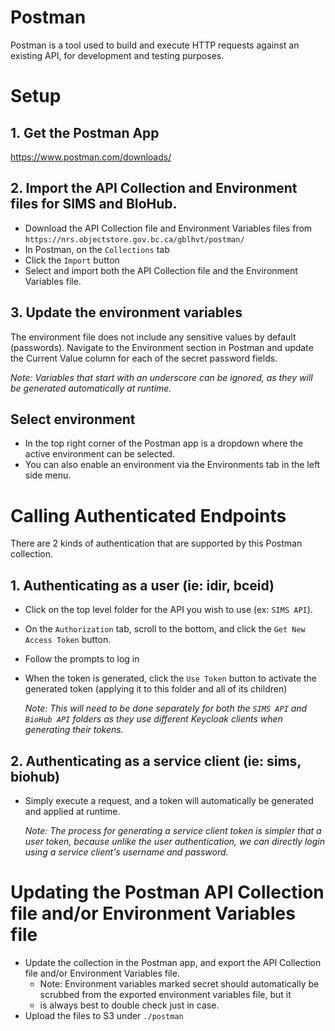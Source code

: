 # Postman

Postman is a tool used to build and execute HTTP requests against an existing API, for development and testing purposes.

# Setup

## 1. Get the Postman App

https://www.postman.com/downloads/

## 2. Import the API Collection and Environment files for SIMS and BIoHub.

- Download the API Collection file and Environment Variables files from `https://nrs.objectstore.gov.bc.ca/gblhvt/postman/`
- In Postman, on the `Collections` tab
- Click the `Import` button
- Select and import both the API Collection file and the Environment Variables file.

## 3. Update the environment variables

The environment file does not include any sensitive values by default (passwords).
Navigate to the Environment section in Postman and update the Current Value column for each of the secret password fields.

_Note: Variables that start with an underscore can be ignored, as they will be generated automatically at runtime._

## Select environment

- In the top right corner of the Postman app is a dropdown where the active environment can be selected.
- You can also enable an environment via the Environments tab in the left side menu.

# Calling Authenticated Endpoints

There are 2 kinds of authentication that are supported by this Postman collection.

## 1. Authenticating as a user (ie: idir, bceid)

- Click on the top level folder for the API you wish to use (ex: `SIMS API`).
- On the `Authorization` tab, scroll to the bottom, and click the `Get New Access Token` button.
- Follow the prompts to log in
- When the token is generated, click the `Use Token` button to activate the generated token (applying it to this folder and all of its children)

  _Note: This will need to be done separately for both the `SIMS API` and `BioHub API` folders as they use different Keycloak clients when generating their tokens._

## 2. Authenticating as a service client (ie: sims, biohub)

- Simply execute a request, and a token will automatically be generated and applied at runtime.

  _Note: The process for generating a service client token is simpler that a user token, because unlike the user authentication, we can directly login using a service client's username and password._

# Updating the Postman API Collection file and/or Environment Variables file

- Update the collection in the Postman app, and export the API Collection file and/or Environment Variables file.
  - Note: Environment variables marked secret should automatically be scrubbed from the exported environment variables file, but it
  - is always best to double check just in case.
- Upload the files to S3 under `./postman`
